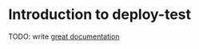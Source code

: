 # Introduction to deploy-test

TODO: write [great documentation](http://jacobian.org/writing/what-to-write/)

